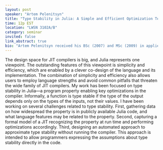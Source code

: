```yaml
---
layout: post
speaker: "Artem Pelenitsyn"
title: "Type Stability in Julia: A Simple and Efficient Optimization Technique"
time: 12p EST
location: "LWSN 3102A/B"
category: seminar
invited: false
link_abstract: true
bio: "Artem Pelenitsyn received his BSc (2007) and MSc (2009) in applied mathematics and computer science from Southern Federal University (Rostov-on-Don, Russia). After that, he worked as a teaching assistant professor of computer science at the same place. In 2017, he started working with Prof. Jan Vitek as a visiting fellow at NEU and then as a research assistant at Czech Technical University in Prague. In 2018, Artem joined the Programming Research Lab (PRL) at Northeastern University as a PhD student, where he defended his thesis on the Julia language in 2023. Artem is interested in compilers, types-based optimizations and functional programming."
---
```

The design space for JIT compilers is big, and Julia represents one viewpoint. The outstanding features of this viewpoint is simplicity and efficiency, which are enabled by a clever co-design of the language and its implementation. The combination of simplicity and efficiency also allows users to employ language strengths and avoid common pitfalls that threaten the wide family of JIT compilers. My work has been focused on type stability in Julia—a program property enabling key optimizations in the compiler. Informally, a function is type stable if the type of the output depends only on the types of the inputs, not their values. I have been working on several challenges related to type stability. First, gathering data on how widespread the property is in publicly available Julia code, and what language features may be related to the property. Second, capturing a formal model of a JIT recognizing the property at run time and performing optimizations accordingly. Third, designing an automated approach to approximate type stability without running the compiler. This approach is intended to allow programmers expressing the assumptions about type stability directly in the code.
